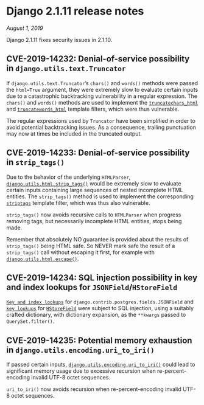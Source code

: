 # Django 2.1.11 release notes

*August 1, 2019*

Django 2.1.11 fixes security issues in 2.1.10.

## CVE-2019-14232: Denial-of-service possibility in `django.utils.text.Truncator`

If `django.utils.text.Truncator`’s `chars()` and `words()` methods
were passed the `html=True` argument, they were extremely slow to evaluate
certain inputs due to a catastrophic backtracking vulnerability in a regular
expression. The `chars()` and `words()` methods are used to implement the
[`truncatechars_html`](../ref/templates/builtins.md#std-templatefilter-truncatechars_html) and [`truncatewords_html`](../ref/templates/builtins.md#std-templatefilter-truncatewords_html) template
filters, which were thus vulnerable.

The regular expressions used by `Truncator` have been simplified in order to
avoid potential backtracking issues. As a consequence, trailing punctuation may
now at times be included in the truncated output.

## CVE-2019-14233: Denial-of-service possibility in `strip_tags()`

Due to the behavior of the underlying `HTMLParser`,
[`django.utils.html.strip_tags()`](../ref/utils.md#django.utils.html.strip_tags) would be extremely slow to evaluate
certain inputs containing large sequences of nested incomplete HTML entities.
The `strip_tags()` method is used to implement the corresponding
[`striptags`](../ref/templates/builtins.md#std-templatefilter-striptags) template filter, which was thus also vulnerable.

`strip_tags()` now avoids recursive calls to `HTMLParser` when progress
removing tags, but necessarily incomplete HTML entities, stops being made.

Remember that absolutely NO guarantee is provided about the results of
`strip_tags()` being HTML safe. So NEVER mark safe the result of a
`strip_tags()` call without escaping it first, for example with
[`django.utils.html.escape()`](../ref/utils.md#django.utils.html.escape).

## CVE-2019-14234: SQL injection possibility in key and index lookups for `JSONField`/`HStoreField`

[`Key and index lookups`](../topics/db/queries.md#std-fieldlookup-jsonfield.key) for
`django.contrib.postgres.fields.JSONField` and [`key lookups`](../ref/contrib/postgres/fields.md#std-fieldlookup-hstorefield.key) for [`HStoreField`](../ref/contrib/postgres/fields.md#django.contrib.postgres.fields.HStoreField)
were subject to SQL injection, using a suitably crafted dictionary, with
dictionary expansion, as the `**kwargs` passed to `QuerySet.filter()`.

## CVE-2019-14235: Potential memory exhaustion in `django.utils.encoding.uri_to_iri()`

If passed certain inputs, [`django.utils.encoding.uri_to_iri()`](../ref/utils.md#django.utils.encoding.uri_to_iri) could lead
to significant memory usage due to excessive recursion when re-percent-encoding
invalid UTF-8 octet sequences.

`uri_to_iri()` now avoids recursion when re-percent-encoding invalid UTF-8
octet sequences.
